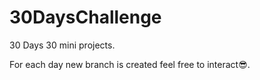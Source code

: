 # 30DaysChallenge
30 Days 30 mini projects.

For each day new branch is created feel free to interact😎.
